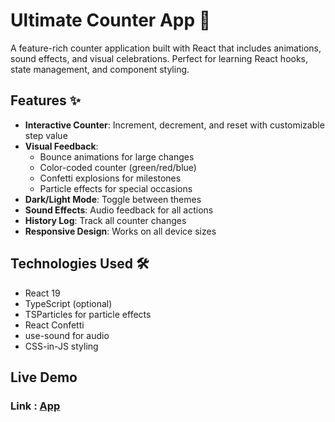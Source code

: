 # Ultimate Counter App 🚀

A feature-rich counter application built with React that includes animations, sound effects, and visual celebrations. Perfect for learning React hooks, state management, and component styling.

## Features ✨

- **Interactive Counter**: Increment, decrement, and reset with customizable step value
- **Visual Feedback**:
  - Bounce animations for large changes
  - Color-coded counter (green/red/blue)
  - Confetti explosions for milestones
  - Particle effects for special occasions
- **Dark/Light Mode**: Toggle between themes
- **Sound Effects**: Audio feedback for all actions
- **History Log**: Track all counter changes
- **Responsive Design**: Works on all device sizes

## Technologies Used 🛠️

- React 19
- TypeScript (optional)
- TSParticles for particle effects
- React Confetti
- use-sound for audio
- CSS-in-JS styling

## Live Demo
### Link : [App](https://counter-app-ruhaaaans-projects.vercel.app/)